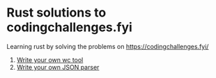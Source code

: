 # Rust solutions to codingchallenges.fyi

Learning rust by solving the problems on https://codingchallenges.fyi/

1. [Write your own wc tool](challenge-1/ccwc/README.md)
2. [Write your own JSON parser](challenge-2/json-parser/README.md)